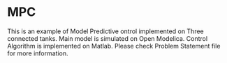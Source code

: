 # MPC
This is an example of Model Predictive ontrol implemented on Three connected tanks.
Main model is simulated on Open Modelica.
Control Algorithm is implemented on Matlab.
Please check Problem Statement file for more information.
